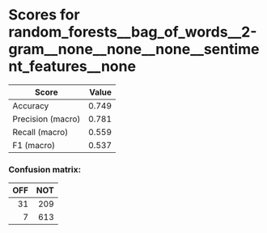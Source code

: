 # Scores for random_forests__bag_of_words__2-gram__none__none__none__sentiment_features__none
|      Score      |Value|
|-----------------|----:|
|Accuracy         |0.749|
|Precision (macro)|0.781|
|Recall (macro)   |0.559|
|F1 (macro)       |0.537|

### Confusion matrix:
|OFF|NOT|
|--:|--:|
| 31|209|
|  7|613|
